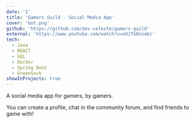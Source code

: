 ```yaml
---
date: '1'
title: 'Gamers Guild - Social Media App'
cover: 'bot.png'
github: 'https://github.com/dev-celeste/gamers-guild'
external: 'https://www.youtube.com/watch?v=eUJ7GKnsebc'
tech:
  - Java
  - REACT
  - SQL
  - Docker
  - Spring Boot
  - GreenSock
showInProjects: true
---
```

A social media app for gamers, by gamers.

You can create a profile, chat in the community forum, and find friends to game with!
